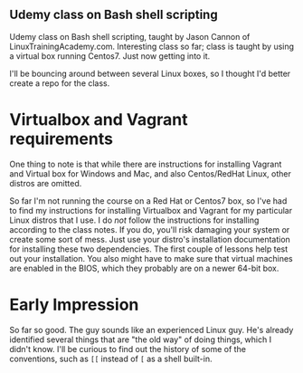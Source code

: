 ## Udemy class on Bash shell scripting

 Udemy class on Bash shell scripting, taught by Jason Cannon of
 LinuxTrainingAcademy.com.  Interesting class so far; class is taught by
 using a virtual box running Centos7.  Just now getting into it.  
 
 I'll be bouncing around between several Linux boxes, so I thought I'd
 better create a repo for the class.  

 # Virtualbox and Vagrant requirements

 One thing to note is that while there are instructions for installing
 Vagrant and Virtual box for Windows and Mac, and also Centos/RedHat
 Linux, other distros are omitted.  

 So far I'm not running the course on a Red Hat or Centos7 box, so I've
 had to find my instructions for installing Virtualbox and Vagrant for
 my particular Linux distros that I use.  I do *not* follow the
 instructions for installing according to the class notes.  If you do,
 you'll risk damaging your system or create some sort of mess.  Just
 use your distro's installation documentation for installing these two
 dependencies.  The first couple of lessons help test out your
 installation.  You also might have to make sure that virtual machines
 are enabled in the BIOS, which they probably are on a newer 64-bit box.

 # Early Impression

 So far so good.  The guy sounds like an experienced Linux guy.  He's
 already identified several things that are "the old way" of doing
 things, which I didn't know.  I'll be curious to find out the history
 of some of the conventions, such as `[[` instead of `[` as a shell
 built-in.  
